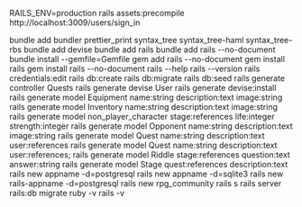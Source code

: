 RAILS_ENV=production rails assets:precompile
http://localhost:3009/users/sign_in

bundle add bundler prettier_print syntax_tree syntax_tree-haml syntax_tree-rbs
bundle add devise
bundle add rails
bundle add rails --no-document
bundle install --gemfile=Gemfile
gem add rails --no-document
gem install rails
gem install rails --no-document
rails --help
rails --version
rails credentials:edit
rails db:create
rails db:migrate
rails db:seed
rails generate controller Quests
rails generate devise User
rails generate devise:install
rails generate model Equipment name:string description:text image:string
rails generate model Inventory name:string description:text image:string
rails generate model non_player_character stage:references life:integer strength:integer
rails generate model Opponent name:string description:text image:string
rails generate model Quest name:string description:text user:references
rails generate model Quest name:string description:text user:references;
rails generate model Riddle stage:references question:text answer:string
rails generate model Stage quest:references description:text
rails new appname -d=postgresql
rails new appname -d=sqlite3
rails new rails-appname -d=postgresql
rails new rpg_community
rails s
rails server
rails:db migrate
ruby -v rails -v